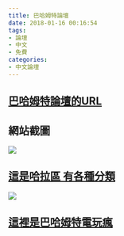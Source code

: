 ```yaml
---
title: 巴哈姆特論壇
date: 2018-01-16 00:16:54
tags:
- 論壇
- 中文
- 免費
categories:
- 中文論壇
---
```


## [巴哈姆特論壇的URL](https://www.gamer.com.tw/)

## 網站截圖
![](https://i.imgur.com/OFyFLhT.png)
## [這是哈拉區 有各種分類](https://forum.gamer.com.tw/)
![](https://i.imgur.com/eIFQa7d.png)
## [這裡是巴哈姆特電玩瘋](https://gnn.gamer.com.tw/gamecrazy.php)
